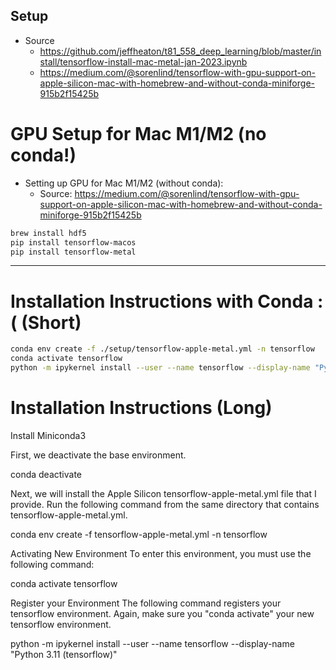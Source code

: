 Setup
-----
* Source
  - https://github.com/jeffheaton/t81_558_deep_learning/blob/master/install/tensorflow-install-mac-metal-jan-2023.ipynb
  -  https://medium.com/@sorenlind/tensorflow-with-gpu-support-on-apple-silicon-mac-with-homebrew-and-without-conda-miniforge-915b2f15425b

# GPU Setup for Mac M1/M2 (no conda!)

* Setting up GPU for Mac M1/M2 (without conda):
  - Source: https://medium.com/@sorenlind/tensorflow-with-gpu-support-on-apple-silicon-mac-with-homebrew-and-without-conda-miniforge-915b2f15425b
```bash
brew install hdf5
pip install tensorflow-macos
pip install tensorflow-metal
```

----------------------------------------------------------------------------------------------------------------

# Installation Instructions with Conda :( (Short)

```bash
conda env create -f ./setup/tensorflow-apple-metal.yml -n tensorflow
conda activate tensorflow
python -m ipykernel install --user --name tensorflow --display-name "Python 3.11 (tensorflow)"
```

# Installation Instructions (Long)

Install Miniconda3

First, we deactivate the base environment.

  conda deactivate

Next, we will install the Apple Silicon tensorflow-apple-metal.yml file that I provide. Run the following command from the same directory that contains tensorflow-apple-metal.yml.

  conda env create -f tensorflow-apple-metal.yml -n tensorflow

Activating New Environment
To enter this environment, you must use the following command:

  conda activate tensorflow

Register your Environment
The following command registers your tensorflow environment. Again, make sure you "conda activate" your new tensorflow environment.

  python -m ipykernel install --user --name tensorflow --display-name "Python 3.11 (tensorflow)"

